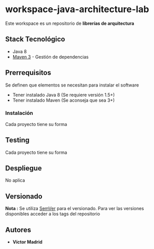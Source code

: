 # workspace-java-architecture-lab

Este workspace es un repositorio de **librerías de arquitectura**

## Stack Tecnológico

* Java 8
* [Maven 3](https://maven.apache.org/) - Gestión de dependencias


## Prerrequisitos

Se definen que elementos se necesitan para instalar el software

* Tener instalado Java 8 (Se requiere versión 1.5+)
* Tener instalado Maven (Se aconseja que sea 3+)

### Instalación

Cada proyecto tiene su forma

## Testing

Cada proyecto tiene su forma

## Despliegue

No aplica


## Versionado

**Nota :** Se utiliza [SemVer](http://semver.org/) para el versionado. 
Para ver las versiones disponibles acceder a los tags del repositorio

## Autores

* **Víctor Madrid**
